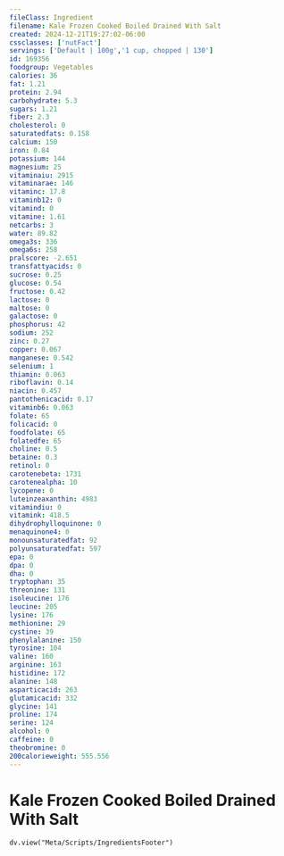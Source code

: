 ```yaml
---
fileClass: Ingredient
filename: Kale Frozen Cooked Boiled Drained With Salt
created: 2024-12-21T19:27:02-06:00
cssclasses: ['nutFact']
servings: ['Default | 100g','1 cup, chopped | 130']
id: 169356
foodgroup: Vegetables
calories: 36
fat: 1.21
protein: 2.94
carbohydrate: 5.3
sugars: 1.21
fiber: 2.3
cholesterol: 0
saturatedfats: 0.158
calcium: 150
iron: 0.84
potassium: 144
magnesium: 25
vitaminaiu: 2915
vitaminarae: 146
vitaminc: 17.8
vitaminb12: 0
vitamind: 0
vitamine: 1.61
netcarbs: 3
water: 89.82
omega3s: 336
omega6s: 258
pralscore: -2.651
transfattyacids: 0
sucrose: 0.25
glucose: 0.54
fructose: 0.42
lactose: 0
maltose: 0
galactose: 0
phosphorus: 42
sodium: 252
zinc: 0.27
copper: 0.067
manganese: 0.542
selenium: 1
thiamin: 0.063
riboflavin: 0.14
niacin: 0.457
pantothenicacid: 0.17
vitaminb6: 0.063
folate: 65
folicacid: 0
foodfolate: 65
folatedfe: 65
choline: 0.5
betaine: 0.3
retinol: 0
carotenebeta: 1731
carotenealpha: 10
lycopene: 0
luteinzeaxanthin: 4983
vitamindiu: 0
vitamink: 418.5
dihydrophylloquinone: 0
menaquinone4: 0
monounsaturatedfat: 92
polyunsaturatedfat: 597
epa: 0
dpa: 0
dha: 0
tryptophan: 35
threonine: 131
isoleucine: 176
leucine: 205
lysine: 176
methionine: 29
cystine: 39
phenylalanine: 150
tyrosine: 104
valine: 160
arginine: 163
histidine: 172
alanine: 148
asparticacid: 263
glutamicacid: 332
glycine: 141
proline: 174
serine: 124
alcohol: 0
caffeine: 0
theobromine: 0
200calorieweight: 555.556
---
```


# Kale Frozen Cooked Boiled Drained With Salt

```dataviewjs
dv.view("Meta/Scripts/IngredientsFooter")
```
